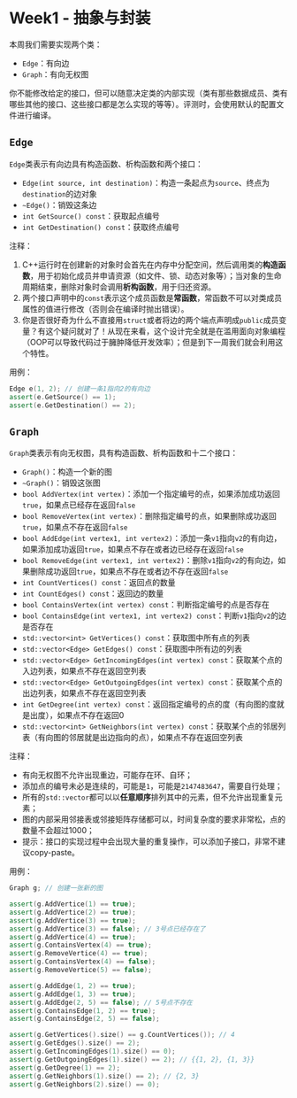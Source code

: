# Week1 - 抽象与封装

本周我们需要实现两个类：

- `Edge`：有向边
- `Graph`：有向无权图

你不能修改给定的接口，但可以随意决定类的内部实现（类有那些数据成员、类有哪些其他的接口、这些接口都是怎么实现的等等）。评测时，会使用默认的配置文件进行编译。

## `Edge`

`Edge`类表示有向边具有构造函数、析构函数和两个接口：

- `Edge(int source, int destination)`：构造一条起点为`source`、终点为`destination`的边对象
- `~Edge()`：销毁这条边
- `int GetSource() const`：获取起点编号
- `int GetDestination() const`：获取终点编号

注释：

1. C++运行时在创建新的对象时会首先在内存中分配空间，然后调用类的**构造函数**，用于初始化成员并申请资源（如文件、锁、动态对象等）；当对象的生命周期结束，删除对象时会调用**析构函数**，用于归还资源。
2. 两个接口声明中的`const`表示这个成员函数是**常函数**，常函数不可以对类成员属性的值进行修改（否则会在编译时抛出错误）。
3. 你是否很好奇为什么不直接用`struct`或者将边的两个端点声明成`public`成员变量？有这个疑问就对了！从现在来看，这个设计完全就是在滥用面向对象编程（OOP可以导致代码过于臃肿降低开发效率）；但是到下一周我们就会利用这个特性。

用例：

```c++
Edge e(1, 2); // 创建一条1指向2的有向边
assert(e.GetSource() == 1);
assert(e.GetDestination() == 2);
```

## `Graph`

`Graph`类表示有向无权图，具有构造函数、析构函数和十二个接口：

- `Graph()`：构造一个新的图
- `~Graph()`：销毁这张图
- `bool AddVertex(int vertex)`：添加一个指定编号的点，如果添加成功返回`true`，如果点已经存在返回`false`
- `bool RemoveVertex(int vertex)`：删除指定编号的点，如果删除成功返回`true`，如果点不存在返回`false`
- `bool AddEdge(int vertex1, int vertex2)`：添加一条`v1`指向`v2`的有向边，如果添加成功返回`true`，如果点不存在或者边已经存在返回`false`
- `bool RemoveEdge(int vertex1, int vertex2)`：删除`v1`指向`v2`的有向边，如果删除成功返回`true`，如果点不存在或者边不存在返回`false`
- `int CountVertices() const`：返回点的数量
- `int CountEdges() const`：返回边的数量
- `bool ContainsVertex(int vertex) const`：判断指定编号的点是否存在
- `bool ContainsEdge(int vertex1, int vertex2) const`：判断`v1`指向`v2`的边是否存在
- `std::vector<int> GetVertices() const`：获取图中所有点的列表
- `std::vector<Edge> GetEdges() const`：获取图中所有边的列表
- `std::vector<Edge> GetIncomingEdges(int vertex) const`：获取某个点的入边列表，如果点不存在返回空列表
- `std::vector<Edge> GetOutgoingEdges(int vertex) const`：获取某个点的出边列表，如果点不存在返回空列表
- `int GetDegree(int vertex) const`：返回指定编号的点的度（有向图的度就是出度），如果点不存在返回0
- `std::vector<int> GetNeighbors(int vertex) const`：获取某个点的邻居列表（有向图的邻居就是出边指向的点），如果点不存在返回空列表

注释：

- 有向无权图不允许出现重边，可能存在环、自环；
- 添加点的编号未必是连续的，可能是`1`，可能是`2147483647`，需要自行处理；
- 所有的`std::vector`都可以以**任意顺序**排列其中的元素，但不允许出现重复元素；
- 图的内部采用邻接表或邻接矩阵存储都可以，时间复杂度的要求非常松，点的数量不会超过1000；
- 提示：接口的实现过程中会出现大量的重复操作，可以添加子接口，非常不建议copy-paste。

用例：

```c++
Graph g; // 创建一张新的图

assert(g.AddVertice(1) == true);
assert(g.AddVertice(2) == true);
assert(g.AddVertice(3) == true);
assert(g.AddVertice(3) == false); // 3号点已经存在了
assert(g.AddVertice(4) == true);
assert(g.ContainsVertex(4) == true);
assert(g.RemoveVertice(4) == true);
assert(g.ContainsVertex(4) == false);
assert(g.RemoveVertice(5) == false);

assert(g.AddEdge(1, 2) == true);
assert(g.AddEdge(1, 3) == true);
assert(g.AddEdge(2, 5) == false); // 5号点不存在
assert(g.ContainsEdge(1, 2) == true);
assert(g.ContainsEdge(2, 5) == false);

assert(g.GetVertices().size() == g.CountVertices()); // 4
assert(g.GetEdges().size() == 2);
assert(g.GetIncomingEdges(1).size() == 0);
assert(g.GetOutgoingEdges(1).size() == 2); // {{1, 2}, {1, 3}}
assert(g.GetDegree(1) == 2);
assert(g.GetNeighbors(1).size() == 2); // {2, 3}
assert(g.GetNeighbors(2).size() == 0);
```